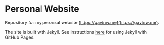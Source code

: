 # Personal Website

Repository for my peronsal website [https://gavinw.me](https://gavinw.me).

The site is built with Jekyll. See instructions [here](https://help.github.com/en/articles/setting-up-your-github-pages-site-locally-with-jekyll) for using Jekyll with GitHub Pages.
